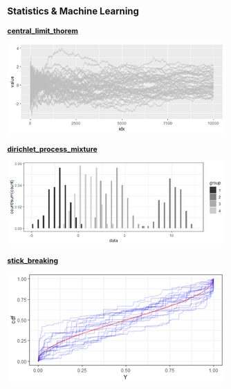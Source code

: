 ## Statistics & Machine Learning
### [central_limit_thorem](central_limit_thorem)
![central_limit_thorem.png](central_limit_thorem/central_limit_thorem.png)

### [dirichlet_process_mixture](dirichlet_process_mixture)
![dpm.png](dirichlet_process_mixture/dpm.png)

### [stick_breaking](stick_breaking)
![stick_breaking.png](stick_breaking/stick_breaking.png)
